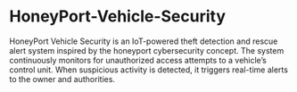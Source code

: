 # HoneyPort-Vehicle-Security
HoneyPort Vehicle Security is an IoT-powered theft detection and rescue alert system inspired by the honeyport cybersecurity concept. The system continuously monitors for unauthorized access attempts to a vehicle’s control unit. When suspicious activity is detected, it triggers real-time alerts to the owner and authorities.
